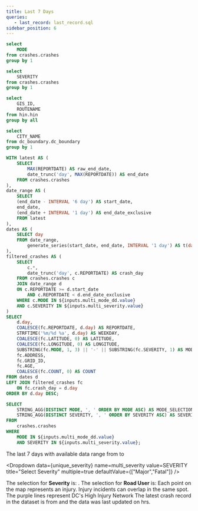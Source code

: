 ```yaml
---
title: Last 7 Days
queries:
   - last_record: last_record.sql
sidebar_position: 6
---
```


```sql unique_mode
select 
    MODE
from crashes.crashes
group by 1
```

```sql unique_severity
select 
    SEVERITY
from crashes.crashes
group by 1
```

```sql unique_hin
select 
    GIS_ID,
    ROUTENAME
from hin.hin
group by all
```

```sql unique_dc
select 
    CITY_NAME
from dc_boundary.dc_boundary
group by 1
```

```sql inc_map
WITH latest AS (
    SELECT 
        MAX(REPORTDATE) AS raw_end_date,
        date_trunc('day', MAX(REPORTDATE)) AS end_date
    FROM crashes.crashes
),
date_range AS (
    SELECT 
    (end_date - INTERVAL '6 day') AS start_date,
    end_date,
    (end_date + INTERVAL '1 day') AS end_date_exclusive
    FROM latest
),
dates AS (
    SELECT day 
    FROM date_range,
        generate_series(start_date, end_date, INTERVAL '1 day') AS t(day)
),
filtered_crashes AS (
    SELECT 
        c.*,
        date_trunc('day', c.REPORTDATE) AS crash_day
    FROM crashes.crashes c
    JOIN date_range d
    ON c.REPORTDATE >= d.start_date 
        AND c.REPORTDATE < d.end_date_exclusive
    WHERE c.MODE IN ${inputs.multi_mode_dd.value}
    AND c.SEVERITY IN ${inputs.multi_severity.value}
)
SELECT 
    d.day,
    COALESCE(fc.REPORTDATE, d.day) AS REPORTDATE,
    STRFTIME('%m/%d %a', d.day) AS WEEKDAY,
    COALESCE(fc.LATITUDE, 0) AS LATITUDE,
    COALESCE(fc.LONGITUDE, 0) AS LONGITUDE,
    SUBSTRING(fc.MODE, 1, 3) || '-' || SUBSTRING(fc.SEVERITY, 1) AS MODESEV,
    fc.ADDRESS,
    fc.GRID_ID,
    fc.AGE,
    COALESCE(fc.COUNT, 0) AS COUNT
FROM dates d
LEFT JOIN filtered_crashes fc
    ON fc.crash_day = d.day
ORDER BY d.day DESC;
```

```sql mode_severity_selection
SELECT
    STRING_AGG(DISTINCT MODE, ', ' ORDER BY MODE ASC) AS MODE_SELECTION,
    STRING_AGG(DISTINCT SEVERITY, ', ' ORDER BY SEVERITY ASC) AS SEVERITY_SELECTION
FROM
    crashes.crashes
WHERE
    MODE IN ${inputs.multi_mode_dd.value}
    AND SEVERITY IN ${inputs.multi_severity.value};
```

The last 7 days with available data range from <Value data={inc_map} column="WEEKDAY" agg="min"/> to <Value data={inc_map} column="WEEKDAY" agg="max" />

<Dropdown
    data={unique_severity} 
    name=multi_severity
    value=SEVERITY
    title="Select Severity"
    multiple=true
    defaultValue={["Major","Fatal"]}
/>

<Dropdown
    data={unique_mode} 
    name=multi_mode_dd
    value=MODE
    title="Select Road User"
    multiple=true
    selectAllByDefault=true
    description="*Only fatal"
/>

<Alert status="info">
The selection for <b>Severity</b> is: <b><Value data={mode_severity_selection} column="SEVERITY_SELECTION"/></b>. The selection for <b>Road User</b> is: <b><Value data={mode_severity_selection} column="MODE_SELECTION"/></b> <Info description="*Fatal only." color="primary" />
</Alert>

<Grid cols=2>
    <Group>
        <Note>
            Each point on the map represents an injury. Injury incidents can overlap in the same spot.
        </Note>
        <BaseMap
            height=450
            startingZoom=11
        >
            <Points data={inc_map} lat=LATITUDE long=LONGITUDE pointName=MODE value=WEEKDAY ignoreZoom=true colorPalette={['#595cff','#6b76ff','#7d90ff','#90aaff','#a2c4ff','#b4deff','#c6f8ff']}
            tooltip={[
                {id:'MODESEV', showColumnName:false, fmt:'id', valueClass:'text-l font-semibold'},
                {id:'day', showColumnName:false, fmt:'mm/dd/yy'},
                {id:'ADDRESS', showColumnName:false, fmt:'id'}
            ]}
            />
            <Areas data={unique_hin} geoJsonUrl='/High_Injury_Network.geojson' geoId=GIS_ID areaCol=GIS_ID borderColor=#9d00ff color=#1C00ff00/ ignoreZoom=true borderWidth=1.2
            tooltip={[
                {id: 'ROUTENAME'}
            ]}
            />
            <Areas data={unique_dc} geoJsonUrl='/dc_boundary.geojson' geoId=CITY_NAME areaCol=CITY_NAME opacity=0.5 borderColor=#000000 color=#1C00ff00/ 
            />
        </BaseMap>
        <Note>
            The purple lines represent DC's High Injury Network
        </Note>
    </Group>
    <Group>
        <DataTable data={inc_map} wrapTitles=true rowShading=true groupBy=WEEKDAY subtotals=true sort="WEEKDAY desc" totalRow=true accordionRowColor="#D3D3D3">
            <Column id=REPORTDATE title="Date" fmt='hh:mm' wrap=true totalAgg="Total"/>
            <Column id=MODESEV title="Road User - Sev" wrap=true/>
            <Column id=AGE title="Age" wrap=true totalAgg="-"/>
            <Column id=ADDRESS title="Approx Address" wrap=true/>
            <Column id=COUNT title="#" wrap=true/>
        </DataTable>
    </Group>
</Grid>

<Note>
    The latest crash record in the dataset is from <Value data={last_record} column="latest_record"/> and the data was last updated on <Value data={last_record} column="latest_update"/> hrs.
</Note>